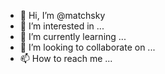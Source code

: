 - 👋 Hi, I’m @matchsky
- 👀 I’m interested in ...
- 🌱 I’m currently learning ...
- 💞️ I’m looking to collaborate on ...
- 📫 How to reach me ...

<!---
matchsky/matchsky is a ✨ special ✨ repository because its `README.md` (this file) appears on your GitHub profile.
You can click the Preview link to take a look at your changes.
--->
